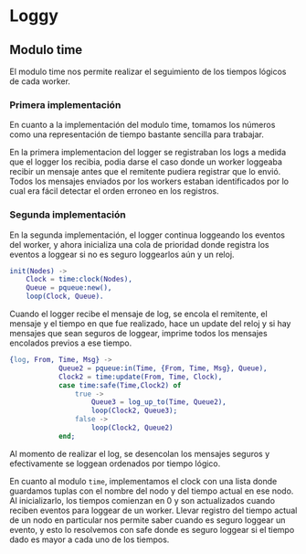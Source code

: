 # Loggy

## Modulo time

El modulo time nos permite realizar el seguimiento de los tiempos lógicos de cada worker.

### Primera implementación


En cuanto a la implementación del modulo time, tomamos los números como una representación de tiempo bastante sencilla para trabajar.

En la primera implementacion del logger se registraban los logs a medida que el logger los recibia, podia darse el caso donde un worker loggeaba recibir un mensaje antes que el remitente pudiera registrar que lo envió.
Todos los mensajes enviados por los workers estaban identificados por lo cual era fácil detectar el orden erroneo en los registros.


### Segunda implementación

En la segunda implementación, el logger continua loggeando los eventos del worker, y ahora inicializa una cola de prioridad donde registra los eventos a loggear si no es seguro loggearlos aún y un reloj.

```erlang
init(Nodes) ->
    Clock = time:clock(Nodes),
    Queue = pqueue:new(),
    loop(Clock, Queue).
```

 Cuando el logger recibe el mensaje de log, se encola el remitente, el mensaje y el tiempo en que fue realizado, hace un update del reloj y si hay mensajes que sean seguros de loggear, imprime todos los mensajes encolados previos a ese tiempo.

```erlang
{log, From, Time, Msg} ->
            Queue2 = pqueue:in(Time, {From, Time, Msg}, Queue),
            Clock2 = time:update(From, Time, Clock),
            case time:safe(Time,Clock2) of
                true ->
                    Queue3 = log_up_to(Time, Queue2),
                    loop(Clock2, Queue3);
                false -> 
                    loop(Clock2, Queue2)
            end;

```

Al momento de realizar el log, se desencolan los mensajes seguros y efectivamente se loggean ordenados por tiempo lógico.

En cuanto al modulo ```time```, implementamos el clock con una lista donde guardamos tuplas con el nombre del nodo y del tiempo actual en ese nodo. Al inicializarlo, los tiempos comienzan en 0 y son actualizados cuando reciben eventos para loggear de un worker. Llevar registro del tiempo actual de un nodo en particular nos permite saber cuando es seguro loggear un evento, y esto lo resolvemos con safe donde es seguro loggear si el tiempo dado es mayor a cada uno de los tiempos.
